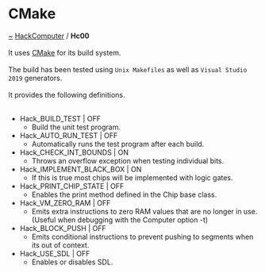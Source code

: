 <a id="cmake"></a>
<h1>CMake</h1>
<a id="a01566"></a>
<a href="https://github.com/CharlesCarley/HackComputer#~">~</a>
<a href="index.md#index">HackComputer</a>
<span class="inline-text">/</span>
<span class="bold-text"><b>Hc00</b></span>
<br/>
<br/>
<span class="inline-text">It uses </span>
<a href="https://cmake.org/#cmake">CMake</a>
<span class="inline-text"> for its build system.</span>
<br/>
<br/>
<span class="inline-text">
The build has been tested using </span>
<code class="typewriter">Unix Makefiles</code>
<span class="inline-text"> as well as </span>
<code class="typewriter">Visual Studio 2019</code>
<span class="inline-text"> generators.</span>
<br/>
<br/>
<span class="inline-text">
It provides the following definitions.</span>
<br/>
<br/>
<ul>
<li><span class="inline-text">Hack_BUILD_TEST | OFF </span>
<ul>
<li><span class="inline-text">Build the unit test program. </span>
</li>
</ul>
</li>
<li><span class="inline-text">Hack_AUTO_RUN_TEST | OFF </span>
<ul>
<li><span class="inline-text">Automatically runs the test program after each build. </span>
</li>
</ul>
</li>
<li><span class="inline-text">Hack_CHECK_INT_BOUNDS | ON </span>
<ul>
<li><span class="inline-text">Throws an overflow exception when testing individual bits. </span>
</li>
</ul>
</li>
<li><span class="inline-text">Hack_IMPLEMENT_BLACK_BOX | ON </span>
<ul>
<li><span class="inline-text">If this is true most chips will be implemented with logic gates. </span>
</li>
</ul>
</li>
<li><span class="inline-text">Hack_PRINT_CHIP_STATE | OFF </span>
<ul>
<li><span class="inline-text">Enables the print method defined in the Chip base class. </span>
</li>
</ul>
</li>
<li><span class="inline-text">Hack_VM_ZERO_RAM | OFF </span>
<ul>
<li><span class="inline-text">Emits extra instructions to zero RAM values that are no longer in use. (Useful when debugging with the Computer option -t)  </span>
</li>
</ul>
</li>
<li><span class="inline-text">Hack_BLOCK_PUSH | OFF </span>
<ul>
<li><span class="inline-text">Emits conditional instructions to prevent pushing to segments when its out of context.  </span>
</li>
</ul>
</li>
<li><span class="inline-text">Hack_USE_SDL | OFF </span>
<ul>
<li><span class="inline-text">Enables or disables SDL. </span>
</li>
</ul>
</li>
</ul>
</div>
</div>
</body>
</html>
